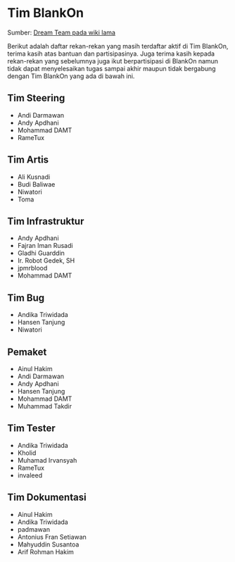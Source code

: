 # Tim BlankOn 
Sumber: [Dream Team pada wiki lama](http://dev.blankonlinux.or.id/wiki/2/DreamTeam)

Berikut adalah daftar rekan-rekan yang masih terdaftar aktif di Tim BlankOn, terima kasih atas bantuan dan partisipasinya. Juga terima kasih kepada rekan-rekan yang sebelumnya juga ikut berpartisipasi di BlankOn namun tidak dapat menyelesaikan tugas sampai akhir maupun tidak bergabung dengan Tim BlankOn yang ada di bawah ini.

## Tim Steering
 * Andi Darmawan
 * Andy Apdhani
 * Mohammad DAMT
 * RameTux
   
## Tim Artis
 * Ali Kusnadi
 * Budi Baliwae
 * Niwatori
 * Toma 

## Tim Infrastruktur
 * Andy Apdhani
 * Fajran Iman Rusadi
 * Gladhi Guarddin
 * Ir. Robot Gedek, SH
 * jpmrblood
 * Mohammad DAMT 

## Tim Bug
 * Andika Triwidada
 * Hansen Tanjung
 * Niwatori 

## Pemaket
 * Ainul Hakim
 * Andi Darmawan
 * Andy Apdhani
 * Hansen Tanjung
 * Mohammad DAMT
 * Muhammad Takdir 

## Tim Tester
 * Andika Triwidada
 * Kholid
 * Muhamad Irvansyah
 * RameTux
 * invaleed 

## Tim Dokumentasi
 * Ainul Hakim
 * Andika Triwidada 
 * padmawan
 * Antonius Fran Setiawan
 * Mahyuddin Susantoa
 * Arif Rohman Hakim

